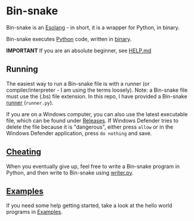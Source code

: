 # Bin-snake
Bin-snake is an [Esolang](https://esolangs.org/wiki/Main_Page) - in short, it is a wrapper for Python, in binary.

Bin-snake executes [Python](https://www.python.org/) code, written in [binary](https://en.wikipedia.org/wiki/Binary_number). 

**IMPORTANT** 
If you are an absolute beginner, see [HELP.md](https://github.com/Mecaneer23/Bin-snake/blob/main/HELP.md)

## Running
The easiest way to run a Bin-snake file is with a runner (or compiler/interpreter - I am using the terms loosely). Note: a Bin-snake file must use the (.bs) file extension.
In this repo, I have provided a Bin-snake [runner](https://github.com/Mecaneer23/Bin-snake/blob/main/runner.py) (`runner.py`). 

If you are on a Windows computer, you can also use the latest executable file, which can be found under [Releases](https://github.com/Mecaneer23/Bin-snake/releases). If Windows Defender tries to delete the file because it is "dangerous", either press `allow` or in the Windows Defender application, press `do nothing` and save.

## [Cheating](https://github.com/Mecaneer23/Bin-snake/tree/main/Cheating)
When you eventually give up, feel free to write a Bin-snake program in Python, and then write to Bin-snake using [writer.py](https://github.com/Mecaneer23/Bin-snake/blob/main/Cheating/writer.py).

## [Examples](https://github.com/Mecaneer23/Bin-snake/tree/main/Examples)
If you need some help getting started, take a look at the hello world programs in [Examples](https://github.com/Mecaneer23/Bin-snake/tree/main/Examples).
